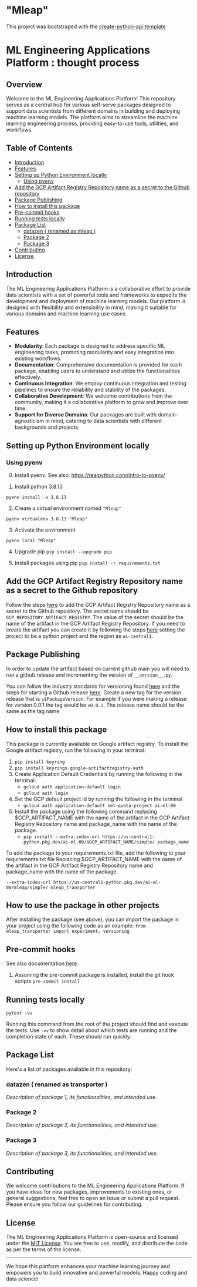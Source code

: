# "Mleap"

This project was bootstraped with the [create-python-api template](https://github.com/sequel-ae/gather-system-architecture/tree/main/software-templates/create-python-api)

# ML Engineering Applications Platform : thought process

## Overview

Welcome to the ML Engineering Applications Platform! This repository serves as a central hub for various self-serve packages designed to support data scientists from different domains in building and deploying machine learning models. The platform aims to streamline the machine learning engineering process, providing easy-to-use tools, utilities, and workflows.

## Table of Contents

- [Introduction](#introduction)
- [Features](#features)
- [Setting up Python Environment locally](#setting-up-python-environment-locally)
  - [Using pyenv](#using-pyenv)
- [Add the GCP Artifact Registry Repository name as a secret to the Github repository](#add-the-gcp-artifact-registry-repository-name-as-a-secret-to-the-github-repository)
- [Package Publishing](#package-publishing)
- [How to install this package](#how-to-install-this-package)
- [Pre-commit hooks](#pre-commit-hooks)
- [Running tests locally](#running-tests-locally)
- [Package List](#package-list)
  - [datazen ( renamed as mleap )](#datazen--renamed-as-mleap-)
  - [Package 2](#package-2)
  - [Package 3](#package-3)
- [Contributing](#contributing)
- [License](#license)

## Introduction

The ML Engineering Applications Platform is a collaborative effort to provide data scientists with a set of powerful tools and frameworks to expedite the development and deployment of machine learning models. Our platform is designed with flexibility and extensibility in mind, making it suitable for various domains and machine learning use cases.

## Features

- **Modularity**: Each package is designed to address specific ML engineering tasks, promoting modularity and easy integration into existing workflows.
- **Documentation**: Comprehensive documentation is provided for each package, enabling users to understand and utilize the functionalities effectively.
- **Continuous Integration**: We employ continuous integration and testing pipelines to ensure the reliability and stability of the packages.
- **Collaborative Development**: We welcome contributions from the community, making it a collaborative platform to grow and improve over time.
- **Support for Diverse Domains**: Our packages are built with domain-agnosticism in mind, catering to data scientists with different backgrounds and projects.

## Setting up Python Environment locally

### Using pyenv

0) Install pyenv. See also: https://realpython.com/intro-to-pyenv/

1) Install python 3.8.13

```pyenv install -v 3.8.13```

2) Create a virtual environment named `"Mleap"`

```pyenv virtualenv 3.8.13 "Mleap"```

3) Activate the environment

```pyenv local "Mleap"```

4) Upgrade pip
`pip install --upgrade pip`

5) Install packages using pip
`pip install -r requirements.txt`

## Add the GCP Artifact Registry Repository name as a secret to the Github repository
Follow the steps [here](https://docs.github.com/en/actions/security-guides/encrypted-secrets) to add the GCP Artifact Registry Repository name as a secret to the Github repository.  The secret name should be `GCP_REPOSITORY_ARTIFACT_REGISTRY`.
The value of the secret should be the name of the artifact in the GCP Artifact Registry Repository.
If you need to create the artifact you can create it by following the steps [here](https://cloud.google.com/artifact-registry/docs/repositories/create-repos) setting the project to be a python project and the region as `us-central1`.

## Package Publishing
In order to update the artifact based on current github main you will need to run a github release and incrementing the version of `__version__.py`.

You can follow the industry standards for versioning found [here](https://py-pkgs.org/07-releasing-versioning.html) and the steps for starting a Github release [here](https://docs.github.com/en/repositories/releasing-projects-on-github/managing-releases-in-a-repository).
Create a new tag for the version release that is `v$PackageVersion`. For example if you were making a release
for version 0.0.1 the tag would be `v0.0.1`.  The release name should be the same as the tag name.

## How to install this package
This package is currently available on Google artifact registry. To install the Google artifact registry, run the following in your terminal:
1) `pip install keyring`
2) `pip install keyrings.google-artifactregistry-auth`
3) Create Application Default Credentials by running the following in the terminal:
    - `gcloud auth application-default login`
    - `gcloud auth login`
4) Set the GCP default project id by running the following in the terminal
    - `gcloud auth application-default set-quota-project ai-ml-00`
5) Install the package using the following command replacing $GCP_ARTIFACT_NAME with the name of the artifact in the GCP Artifact Registry Repository name and package_name with the name of the package.
    - `pip install --extra-index-url https://us-central1-python.pkg.dev/ai-ml-00/$GCP_ARTIFACT_NAME/simple/ package_name`

To add the package to your requirements.txt file, add the following to your requirements.txt file
Replacing $GCP_ARTIFACT_NAME with the name of the artifact in the GCP Artifact Registry Repository name and package_name with the name of the package.
```
--extra-index-url https://us-central1-python.pkg.dev/ai-ml-00/mleap/simple/ mleap_transporter
```

## How to use the package in other projects

After installing the package (see above), you can import the package in your project using the following code as an example:
``
from mleap_transporter import experiment, versioning
``

## Pre-commit hooks
See also documentation [here](https://pre-commit.com)
1) Assuming the pre-commit package is installed, install the git hook scripts
`pre-commit install`

## Running tests locally

  ```pytest -vv```

Running this command from the root of the project should find and execute the tests.  Use `-vv` to show detail about which tests are running and the completion state of each.  These should run quickly.

## Package List

Here's a list of packages available in this repository:

### datazen ( renamed as transporter )

_Description of package 1, its functionalities, and intended use._

### Package 2

_Description of package 2, its functionalities, and intended use._

### Package 3

_Description of package 3, its functionalities, and intended use._

## Contributing

We welcome contributions to the ML Engineering Applications Platform. If you have ideas for new packages, improvements to existing ones, or general suggestions, feel free to open an issue or submit a pull request. Please ensure you follow our guidelines for contributing.

## License

The ML Engineering Applications Platform is open-source and licensed under the [MIT License](LICENSE). You are free to use, modify, and distribute the code as per the terms of the license.

---

We hope this platform enhances your machine learning journey and empowers you to build innovative and powerful models. Happy coding and data science!
